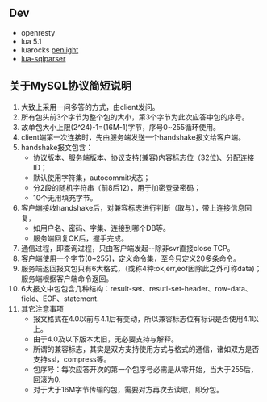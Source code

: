 Dev
---
- openresty
- lua 5.1
- luarocks [penlight](https://github.comstevedonovan/Penlight)
- [lua-sqlparser](https://github.com/toontong/lua-sqlparser)

关于MySQL协议简短说明
---
1. 大致上采用一问多答的方式，由client发问。
1. 所有包头前3个字节为整个包的大小，第3个字节为此次应答中包的序号。
1. 故单包大小上限(2^24)-1=(16M-1)字节，序号0~255循环使用。
1. client端第一次连接时，先由服务端发送一个handshake报文给客户端。
1. handshake报文包含：
    - 协议版本、服务端版本、协议支持(兼容)内容标志位（32位)、分配连接ID；
    - 默认使用字符集，autocommit状态；
    - 分2段的随机字符串（前8后12），用于加密登录密码；
    - 10个无用填充字节。
1. 客户端接收handshake后，对兼容标志进行判断（取与），带上连接信息回复，
    - 如用户名、密码、字集、连接到哪个DB等。
    - 服务端回复OK后，握手完成。
1. 通信过程，即查询过程，只由客户端发起--除非svr直接close TCP。
2. 客户端使用一个字节(0~255)，定义命令集，至今只定义20多条命令。
3. 服务端返回报文包只有6大格式，（或称4种:ok,err,eof因除此之外可称data)；服务端根据客户端命令返回。
4. 6大报文中包包含几种结构：result-set、resutl-set-header、row-data、field、EOF、statement.
11. 其它注意事项
    - 报文格式在4.0以前与4.1后有变动，所以兼容标志位有标识是否使用4.1以上。
    - 由于4.0及以下版本太旧，无必要支持与解释。
    - 所谓的兼容标志，其实是双方支持使用方式与格式的通信，诸如双方是否支持ssl，compress等。
    - 包序号：每次应答开次的第一个包序号必需是从零开始，当大于255后，回滚为0.
    - 对于大于16M字节传输的包，需要对方再次去读取，即分包。